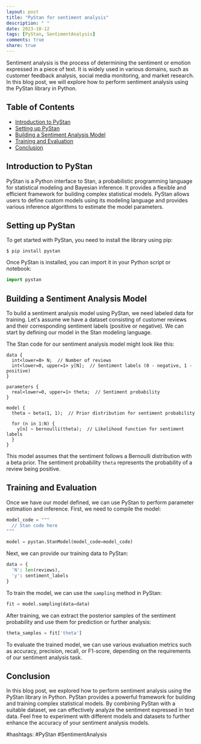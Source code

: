 ```yaml
---
layout: post
title: "PyStan for sentiment analysis"
description: " "
date: 2023-10-12
tags: [PyStan, SentimentAnalysis]
comments: true
share: true
---
```


Sentiment analysis is the process of determining the sentiment or emotion expressed in a piece of text. It is widely used in various domains, such as customer feedback analysis, social media monitoring, and market research. In this blog post, we will explore how to perform sentiment analysis using the PyStan library in Python.

## Table of Contents

- [Introduction to PyStan](#introduction-to-pystan)
- [Setting up PyStan](#setting-up-pystan)
- [Building a Sentiment Analysis Model](#building-a-sentiment-analysis-model)
- [Training and Evaluation](#training-and-evaluation)
- [Conclusion](#conclusion)

## Introduction to PyStan

PyStan is a Python interface to Stan, a probabilistic programming language for statistical modeling and Bayesian inference. It provides a flexible and efficient framework for building complex statistical models. PyStan allows users to define custom models using its modeling language and provides various inference algorithms to estimate the model parameters.

## Setting up PyStan

To get started with PyStan, you need to install the library using pip:

```shell
$ pip install pystan
```

Once PyStan is installed, you can import it in your Python script or notebook:

```python
import pystan
```

## Building a Sentiment Analysis Model

To build a sentiment analysis model using PyStan, we need labeled data for training. Let's assume we have a dataset consisting of customer reviews and their corresponding sentiment labels (positive or negative). We can start by defining our model in the Stan modeling language.

The Stan code for our sentiment analysis model might look like this:

```
data {
  int<lower=0> N;  // Number of reviews
  int<lower=0, upper=1> y[N];  // Sentiment labels (0 - negative, 1 - positive)
}

parameters {
  real<lower=0, upper=1> theta;  // Sentiment probability
}

model {
  theta ~ beta(1, 1);  // Prior distribution for sentiment probability

  for (n in 1:N) {
    y[n] ~ bernoulli(theta);  // Likelihood function for sentiment labels
  }
}
```

This model assumes that the sentiment follows a Bernoulli distribution with a beta prior. The sentiment probability `theta` represents the probability of a review being positive.

## Training and Evaluation

Once we have our model defined, we can use PyStan to perform parameter estimation and inference. First, we need to compile the model:

```python
model_code = """
  // Stan code here
"""

model = pystan.StanModel(model_code=model_code)
```

Next, we can provide our training data to PyStan:

```python
data = {
  'N': len(reviews),
  'y': sentiment_labels
}
```

To train the model, we can use the `sampling` method in PyStan:

```python
fit = model.sampling(data=data)
```

After training, we can extract the posterior samples of the sentiment probability and use them for prediction or further analysis:

```python
theta_samples = fit['theta']
```

To evaluate the trained model, we can use various evaluation metrics such as accuracy, precision, recall, or F1-score, depending on the requirements of our sentiment analysis task.

## Conclusion

In this blog post, we explored how to perform sentiment analysis using the PyStan library in Python. PyStan provides a powerful framework for building and training complex statistical models. By combining PyStan with a suitable dataset, we can effectively analyze the sentiment expressed in text data. Feel free to experiment with different models and datasets to further enhance the accuracy of your sentiment analysis models.

#hashtags: #PyStan #SentimentAnalysis